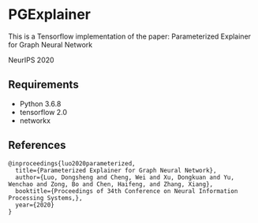 # PGExplainer
This is a Tensorflow implementation of the paper: Parameterized Explainer for Graph Neural Network

NeurIPS 2020

## Requirements
  * Python 3.6.8
  * tensorflow 2.0
  * networkx

## References
```
@inproceedings{luo2020parameterized,
  title={Parameterized Explainer for Graph Neural Network},
  author={Luo, Dongsheng and Cheng, Wei and Xu, Dongkuan and Yu, Wenchao and Zong, Bo and Chen, Haifeng, and Zhang, Xiang},
  booktitle={Proceedings of 34th Conference on Neural Information Processing Systems,},
  year={2020}
}
```

